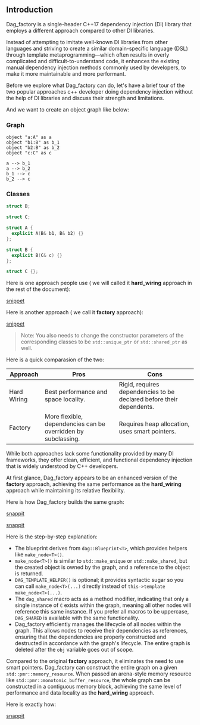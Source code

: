 ## Introduction

Dag_factory is a single-header C++17 dependency injection (DI) library that employs a different approach compared to other DI libraries. 

Instead of attempting to imitate well-known DI libraries from other languages and striving to create a similar domain-specific language (DSL) through template metaprogramming—which often results in overly complicated and difficult-to-understand code, it enhances the existing manual dependency injection methods commonly used by developers, to make it more maintainable and more performant.

Before we explore what Dag_factory can do, let's have a brief tour of the two popular approaches c++ developer doing dependency injection without the help of DI libraries and discuss their strength and limitations.

And we want to create an object graph like below:
<!-- tabs:start -->

### **Graph**

```plantuml
object "a:A" as a
object "b1:B" as b_1
object "b2:B" as b_2
object "c:C" as c

a --> b_1
a --> b_2
b_1 --> c
b_2 --> c
```
### **Classes**

```cpp
struct B;

struct C;

struct A {
  explicit A(B& b1, B& b2) {}
};

struct B {
  explicit B(C& c) {}
};

struct C {};

```

<!-- tabs:end -->
Here is one approach people use ( we will called it **hard_wiring** approach in the rest of the document):

[snippet](snippets/hard_wiring.cpp ':include :type=code :fragment=hard_wiring')

Here is another approach ( we call it **factory** approach):

[snippet](snippets/factory.cpp ':include :type=code :fragment=factory')



>Note: You also needs to change the constructor parameters of the corresponding classes to be `std::unique_ptr` or `std::shared_ptr` as well.


Here is a quick comparasion of the two:

| Approach       | Pros                                                          | Cons                                                      |
|----------------|---------------------------------------------------------------|-----------------------------------------------------------|
| Hard Wiring    | Best performance and space locality.                          | Rigid, requires dependencies to be declared before their dependents. |
| Factory        | More flexible, dependencies can be overridden by subclassing. | Requires heap allocation, uses smart pointers.            |

While both approaches lack some functionality provided by many DI frameworks, they offer clean, efficient, and functional dependency injection that is widely understood by C++ developers.

At first glance, Dag_factory appears to be an enhanced version of the **factory** approach, achieving the same performance as the **hard_wiring** approach while maintaining its relative flexibility.

Here is how Dag_factory builds the same graph:

[snappit](snippets/dag_factory.cpp ':include :type=code :fragment=dag_factory_include')

[snappit](snippets/dag_factory.cpp ':include :type=code :fragment=dag_factory_factory_1')



Here is the step-by-step explanation:

* The blueprint derives from `dag::Blueprint<T>`, which provides helpers like `make_node<T>()`.
* `make_node<T>()` is similar to `std::make_unique` or `std::make_shared`, but the created object is owned by the graph, and a reference to the object is returned.
* `DAG_TEMPLATE_HELPER()` is optional; it provides syntactic sugar so you can call `make_node<T>(...)` directly instead of `this->template make_node<T>(...)`.
* The `dag_shared` macro acts as a method modifier, indicating that only a single instance of `C` exists within the graph, meaning all other nodes will reference this same instance. If you prefer all macros to be uppercase, `DAG_SHARED` is available with the same functionality.
* Dag_factory efficiently manages the lifecycle of all nodes within the graph. This allows nodes to receive their dependencies as references, ensuring that the dependencies are properly constructed and destructed in accordance with the graph's lifecycle. The entire graph is deleted after the `obj` variable goes out of scope.

Compared to the original **factory** approach, it eliminates the need to use smart pointers. Dag_factory can construct the entire graph on a given `std::pmr::memory_resource`. When passed an arena-style memory resource like `std::pmr::monotonic_buffer_resource`, the whole graph can be constructed in a contiguous memory block, achieving the same level of performance and data locality as the **hard_wiring** approach.

Here is exactly how:

[snappit](snippets/dag_factory.cpp ':include :type=code :fragment=dag_factory_factory_2')



